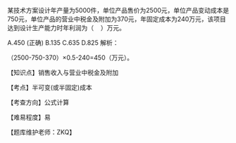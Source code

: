 <p>某技术方案设计年产量为5000件，单位产品售价为2500元，单位产品变动成本是750元，单位产品的营业中税金及附加为370元，年固定成本为240万元，该项目达到设计生产能力时年利润为（ &nbsp; &nbsp;）万元。</p>
A.450  (正确)
B.135
C.635
D.825
解析：<p>（2500-750-370）×0.5-240=450（万元）。</p><p>【知识点】销售收入与营业中税金及附加</p><p>【考点】半可变(或半固定)成本</p><p>【考查方向】公式计算</p><p>【难易程度】易</p><p>【题库维护老师：ZKQ】</p>

